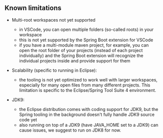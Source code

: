 ## Known limitations

* Multi-root workspaces not yet supported
  * in VSCode, you can open multiple folders (so-called roots) in your workspace
  * this is not yet supported by the Spring Boot extension for VSCode
  * if you have a multi-module maven project, for example, you can open the root folder of your projects (instead of each project individually) and the Spring Boot extension will recognize the individual projects inside and provide support for them

* Scalability (specific to running in Eclipse):
  * the tooling is not yet optimized to work well with larger workspaces, especially for many open files from many different projects. This limitation is specific to the Eclipse/Spring Tool Suite 4 environment.

* JDK9:
  * the Eclipse distribution comes with coding support for JDK9, but the Spring tooling in the background doesn't fully handle JDK9 source code yet
  * also running on top of a JDK9 (have JAVA_HOME set to a JDK9) can cause issues, we suggest to run on JDK8 for now.

